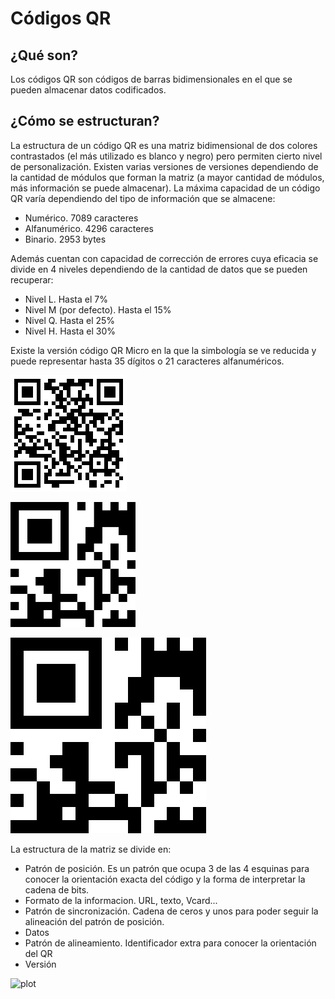 # Códigos QR #
## ¿Qué son? ##
Los códigos QR son códigos de barras bidimensionales en el que se pueden almacenar datos codificados. 

## ¿Cómo se estructuran? ##
La estructura de un código QR es una matriz bidimensional de dos colores contrastados (el más utilizado es blanco y negro) pero permiten cierto nivel de personalización. 
Existen varias versiones de versiones dependiendo de la cantidad de módulos que forman la matriz (a mayor cantidad de módulos, más información se puede almacenar).
La máxima capacidad de un código QR varía dependiendo del tipo de información que se almacene:

<ul>
<li>Numérico. 7089 caracteres</li>
<li>Alfanumérico. 4296 caracteres</li>
<li>Binario. 2953 bytes</li>
</ul>

Además cuentan con capacidad de corrección de errores cuya eficacia se divide en 4 niveles dependiendo de la cantidad de datos que se pueden recuperar:

<ul>
<li>Nivel L. Hasta el 7%</li>
<li>Nivel M (por defecto). Hasta el 15%</li>
<li>Nivel Q. Hasta el 25%</li>
<li>Nivel H. Hasta el 30%</li>
</ul>


Existe la versión código QR Micro en la que la simbología se ve reducida y puede representar hasta 35 dígitos o 21 caracteres alfanuméricos.

![plot](./Images/Commons_QR_code.png)

<img src="./Images/MicroQR_Example.png" width="200"/>

![plot](./Images/MicroQR_Example.png)

La estructura de la matriz se divide en: 

<ul>
<li>Patrón de posición. Es un patrón que ocupa 3 de las 4 esquinas para conocer la orientación exacta del código y la forma de interpretar la cadena de bits.</li>
<li>Formato de la informacion. URL, texto, Vcard...</li>
<li>Patrón de sincronización. Cadena de ceros y unos para poder seguir la alineación del patrón de posición.</li>
<li>Datos</li>
<li>Patrón de alineamiento. Identificador extra para conocer la orientación del QR</li>
<li>Versión</li>
</ul>

![plot](./Images/Código_QR_Ejemplo_de_Estructura.svg)
